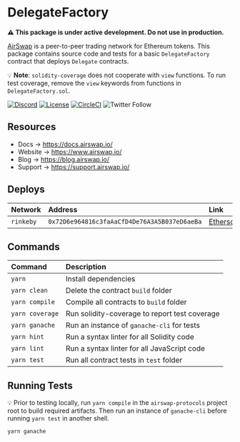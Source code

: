 # DelegateFactory

**:warning: This package is under active development. Do not use in production.**

[AirSwap](https://www.airswap.io/) is a peer-to-peer trading network for Ethereum tokens. This package contains source code and tests for a basic `DelegateFactory` contract that deploys `Delegate` contracts.

:bulb: **Note**: `solidity-coverage` does not cooperate with `view` functions. To run test coverage, remove the `view` keywords from functions in `DelegateFactory.sol`.

[![Discord](https://img.shields.io/discord/590643190281928738.svg)](https://discord.gg/ecQbV7H)
[![License](https://img.shields.io/badge/License-Apache%202.0-blue.svg)](https://opensource.org/licenses/Apache-2.0)
[![CircleCI](https://circleci.com/gh/airswap/airswap-protocols.svg?style=svg&circle-token=73bd6668f836ce4306dbf6ca32109ddbb5b7e1fe)](https://circleci.com/gh/airswap/airswap-protocols)
![Twitter Follow](https://img.shields.io/twitter/follow/airswap?style=social)

## Resources

- Docs → https://docs.airswap.io/
- Website → https://www.airswap.io/
- Blog → https://blog.airswap.io/
- Support → https://support.airswap.io/

## Deploys

| Network   | Address                                      | Link                                                                                         |
| :-------- | :------------------------------------------- | :------------------------------------------------------------------------------------------- |
| `rinkeby` | `0x72D6e964816c3faAaCfD4De76A3A5B037eD6aeBa` | [Etherscan](https://rinkeby.etherscan.io/address/0x72D6e964816c3faAaCfD4De76A3A5B037eD6aeBa) |

## Commands

| Command         | Description                                   |
| :-------------- | :-------------------------------------------- |
| `yarn`          | Install dependencies                          |
| `yarn clean`    | Delete the contract `build` folder            |
| `yarn compile`  | Compile all contracts to `build` folder       |
| `yarn coverage` | Run solidity-coverage to report test coverage |
| `yarn ganache`  | Run an instance of `ganache-cli` for tests    |
| `yarn hint`     | Run a syntax linter for all Solidity code     |
| `yarn lint`     | Run a syntax linter for all JavaScript code   |
| `yarn test`     | Run all contract tests in `test` folder       |

## Running Tests

:bulb: Prior to testing locally, run `yarn compile` in the `airswap-protocols` project root to build required artifacts. Then run an instance of `ganache-cli` before running `yarn test` in another shell.

```
yarn ganache
```
